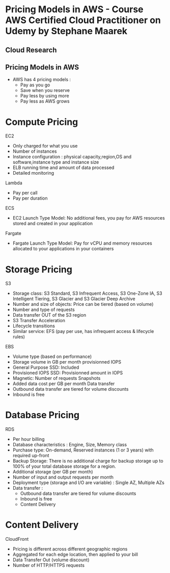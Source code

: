 # Pricing Models in AWS - Course AWS Certified Cloud Practitioner on Udemy by Stephane Maarek
## Cloud Research
## Pricing Models in AWS 
- AWS has 4 pricing models :
	- Pay as you go
	- Save when you reserve
	- Pay less by using more
	- Pay less as AWS grows
# Compute Pricing
EC2 
- Only charged for what you use
- Number of instances
- Instance configuration : physical capacity,region,OS and software,instance type and instance size
- ELB running time and amount of data processed
- Detailed monitoring

Lambda 
- Pay per call
- Pay per duration

ECS 
- EC2 Launch Type Model: No additional fees, you pay for AWS resources stored and created in your application

Fargate 
- Fargate Launch Type Model: Pay for vCPU and memory resources allocated to your applications in your containers

# Storage Pricing 
S3
- Storage class: S3 Standard, S3 Infrequent Access, S3 One-Zone IA, S3 Intelligent Tiering, S3 Glacier and S3 Glacier Deep Archive
- Number and size of objects: Price can be tiered (based on volume)
- Number and type of requests
- Data transfer OUT of the S3 region
- S3 Transfer Acceleration
- Lifecycle transitions
- Similar service: EFS (pay per use, has infrequent access & lifecycle rules)

EBS 
- Volume type (based on performance)
- Storage volume in GB per month provisionned
IOPS
- General Purpose SSD: Included
- Provisioned IOPS SSD: Provisionned amount in IOPS
- Magnetic: Number of requests
Snapshots
- Added data cost per GB per month
Data transfer
- Outbound data transfer are tiered for volume discounts
- Inbound is free

# Database Pricing
RDS 
- Per hour billing
- Database characteristics : Engine, Size, Memory class
- Purchase type: On-demand, Reserved instances (1 or 3 years) with required up-front
- Backup Storage: There is no additional charge for backup storage up to 100% of your total database storage for a region.
- Additional storage (per GB per month)
- Number of input and output requests per month
- Deployment type (storage and I/O are variable) : Single AZ, Multiple AZs
- Data transfer :
	- Outbound data transfer are tiered for volume discounts
	- Inbound is free
	- Content Delivery

# Content Delivery 
CloudFront
- Pricing is different across different geographic regions
- Aggregated for each edge location, then applied to your bill
- Data Transfer Out (volume discount)
- Number of HTTP/HTTPS requests

